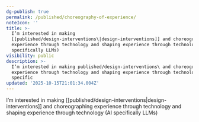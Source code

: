 ```yaml
---
dg-publish: true
permalink: /published/choreography-of-experience/
noteIcon: ''
title: >-
  I’m interested in making
  [[published/design-interventions\|design-interventions]] and choreographing
  experience through technology and shaping experience through technology (AI
  specifically LLMs)
visibility: public
description: >-
  I’m interested in making published/design-interventions\ and choreographing
  experience through technology and shaping experience through technology (AI
  specific
updated: '2025-10-15T21:01:34.004Z'
---
```


I’m interested in making [[published/design-interventions\|design-interventions]] and choreographing experience through technology and shaping experience through technology (AI specifically LLMs)
